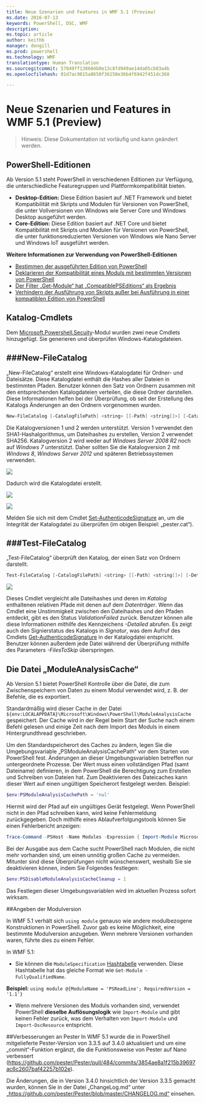 ```yaml
---
title: Neue Szenarien und Features in WMF 5.1 (Preview)
ms.date: 2016-07-13
keywords: PowerShell, DSC, WMF
description: 
ms.topic: article
author: keithb
manager: dongill
ms.prod: powershell
ms.technology: WMF
translationtype: Human Translation
ms.sourcegitcommit: 57049ff138604b0e13c8fd949ae14da05cb03a4b
ms.openlocfilehash: 01d7ac9815a8650f36150e36b4f6942f451dc368

---
```


# Neue Szenarien und Features in WMF 5.1 (Preview) #

> Hinweis: Diese Dokumentation ist vorläufig und kann geändert werden.

## PowerShell-Editionen ##
Ab Version 5.1 steht PowerShell in verschiedenen Editionen zur Verfügung, die unterschiedliche Featuregruppen und Plattformkompatibilität bieten.

- **Desktop-Edition:** Diese Edition basiert auf .NET Framework und bietet Kompatibilität mit Skripts und Modulen für Versionen von PowerShell, die unter Vollversionen von Windows wie Server Core und Windows Desktop ausgeführt werden.
- **Core-Edition:** Diese Edition basiert auf .NET Core und bietet Kompatibilität mit Skripts und Modulen für Versionen von PowerShell, die unter funktionsreduzierten Versionen von Windows wie Nano Server und Windows IoT ausgeführt werden.

**Weitere Informationen zur Verwendung von PowerShell-Editionen**
- [Bestimmen der ausgeführten Edition von PowerShell]()
- [Deklarieren der Kompatibilität eines Moduls mit bestimmten Versionen von PowerShell]()
- [Der Filter „Get-Module“ hat „CompatiblePSEditions“ als Ergebnis]()
- [Verhindern der Ausführung von Skripts außer bei Ausführung in einer kompatiblen Edition von PowerShell]()

## Katalog-Cmdlets  

Dem [Microsoft.Powershell.Secuity](https://technet.microsoft.com/en-us/library/hh847877.aspx)-Modul wurden zwei neue Cmdlets hinzugefügt. Sie generieren und überprüfen Windows-Katalogdateien.  

###New-FileCatalog 
--------------------------------

„New-FileCatalog“ erstellt eine Windows-Katalogdatei für Ordner- und Dateisätze. Diese Katalogdatei enthält die Hashes aller Dateien in bestimmten Pfaden. Benutzer können den Satz von Ordnern zusammen mit den entsprechenden Katalogdateien verteilen, die diese Ordner darstellen. Diese Informationen helfen bei der Überprüfung, ob seit der Erstellung des Katalogs Änderungen an den Ordnern vorgenommen wurden.    

```PowerShell
New-FileCatalog [-CatalogFilePath] <string> [[-Path] <string[]>] [-CatalogVersion <int>] [-WhatIf] [-Confirm] [<CommonParameters>]
```
Die Katalogversionen 1 und 2 werden unterstützt. Version 1 verwendet den SHA1-Hashalgorithmus, um Dateihashes zu erstellen, Version 2 verwendet SHA256. Katalogversion 2 wird weder auf *Windows Server 2008 R2* noch auf *Windows 7* unterstützt. Daher sollten Sie die Katalogversion 2 mit *Windows 8*, *Windows Server 2012* und späteren Betriebssystemen verwenden.  

![](../../images/NewFileCatalog.jpg)

Dadurch wird die Katalogdatei erstellt. 

![](../../images/CatalogFile1.jpg)  

![](../../images/CatalogFile2.jpg) 

Melden Sie sich mit dem Cmdlet [Set-AuthenticodeSignature](https://technet.microsoft.com/library/hh849819.aspx) an, um die Integrität der Katalogdatei zu überprüfen (im obigen Beispiel: „pester.cat“).   


###Test-FileCatalog 
--------------------------------

„Test-FileCatalog“ überprüft den Katalog, der einen Satz von Ordnern darstellt. 

```PowerShell
Test-FileCatalog [-CatalogFilePath] <string> [[-Path] <string[]>] [-Detailed] [-FilesToSkip <string[]>] [-WhatIf] [-Confirm] [<CommonParameters>]
```

![](../../images/TestFileCatalog.jpg)

Dieses Cmdlet vergleicht alle Dateihashes und deren im *Katalog* enthaltenen relativen Pfade mit denen auf dem *Datenträger*. Wenn das Cmdlet eine Unstimmigkeit zwischen den Dateihashes und den Pfaden entdeckt, gibt es den Status *ValidationFailed* zurück. Benutzer können alle diese Informationen mithilfe des Kennzeichens *-Detailed* abrufen. Es zeigt auch den Signierstatus des Katalogs in *Signatur*, was dem Aufruf des Cmdlets [Get-AuthenticodeSignature](https://technet.microsoft.com/en-us/library/hh849805.aspx) in der Katalogdatei entspricht. Benutzer können außerdem jede Datei während der Überprüfung mithilfe des Parameters *-FilesToSkip* überspringen. 


## Die Datei „ModuleAnalysisCache“ ##
Ab Version 5.1 bietet PowerShell Kontrolle über die Datei, die zum Zwischenspeichern von Daten zu einem Modul verwendet wird, z. B. der Befehle, die es exportiert.

Standardmäßig wird dieser Cache in der Datei `${env:LOCALAPPDATA}\Microsoft\Windows\PowerShell\ModuleAnalysisCache` gespeichert.
Der Cache wird in der Regel beim Start der Suche nach einem Befehl gelesen und einige Zeit nach dem Import des Moduls in einem Hintergrundthread geschrieben.

Um den Standardspeicherort des Caches zu ändern, legen Sie die Umgebungsvariable „PSModuleAnalysisCachePath“ vor dem Starten von PowerShell fest. Änderungen an dieser Umgebungsvariablen betreffen nur untergeordnete Prozesse.
Der Wert muss einen vollständigen Pfad (samt Dateiname) definieren, in dem PowerShell die Berechtigung zum Erstellen und Schreiben von Dateien hat.
Zum Deaktivieren des Dateicaches kann dieser Wert auf einen ungültigen Speicherort festgelegt werden. Beispiel:

```PowerShell
$env:PSModuleAnalysisCachePath = 'nul'
```

Hiermit wird der Pfad auf ein ungültiges Gerät festgelegt. Wenn PowerShell nicht in den Pfad schreiben kann, wird keine Fehlermeldung zurückgegeben. Doch mithilfe eines Ablaufverfolgungstools können Sie einen Fehlerbericht anzeigen:

```PowerShell
Trace-Command -PSHost -Name Modules -Expression { Import-Module Microsoft.PowerShell.Management -Force }
```

Bei der Ausgabe aus dem Cache sucht PowerShell nach Modulen, die nicht mehr vorhanden sind, um einen unnötig großen Cache zu vermeiden.
Mitunter sind diese Überprüfungen nicht wünschenswert, weshalb Sie sie deaktivieren können, indem Sie Folgendes festlegen:

```PowerShell
$env:PSDisableModuleAnalysisCacheCleanup = 1
```

Das Festlegen dieser Umgebungsvariablen wird im aktuellen Prozess sofort wirksam.

##Angeben der Modulversion

In WMF 5.1 verhält sich `using module` genauso wie andere modulbezogene Konstruktionen in PowerShell. Zuvor gab es keine Möglichkeit, eine bestimmte Modulversion anzugeben. Wenn mehrere Versionen vorhanden waren, führte dies zu einem Fehler.


In WMF 5.1:

* Sie können die `ModuleSpecification` [Hashtabelle](https://msdn.microsoft.com/en-us/library/jj136290(v=vs.85).aspx) verwenden. Diese Hashtabelle hat das gleiche Format wie `Get-Module -FullyQualifiedName`.

**Beispiel:** `using module @{ModuleName = 'PSReadLine'; RequiredVersion = '1.1'}`

* Wenn mehrere Versionen des Moduls vorhanden sind, verwendet PowerShell **dieselbe Auflösungslogik** wie `Import-Module` und gibt keinen Fehler zurück, was dem Verhalten von `Import-Module` und `Import-DscResource` entspricht.








##Verbesserungen an Pester
In WMF 5.1 wurde die in PowerShell mitgelieferte Pester-Version von 3.3.5 auf 3.4.0 aktualisiert und um eine „commit“-Funktion ergänzt, die die Funktionsweise von Pester auf Nano verbessert (https://github.com/pester/Pester/pull/484/commits/3854ae8a1f215b39697ac6c2607baf42257b102e). 

Die Änderungen, die in Version 3.4.0 hinsichtlich der Version 3.3.5 gemacht wurden, können Sie in der Datei „ChangeLog.md“ unter „https://github.com/pester/Pester/blob/master/CHANGELOG.md“ einsehen.



<!--HONumber=Jul16_HO3-->


